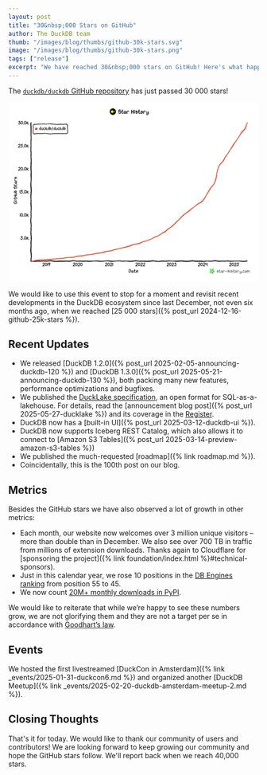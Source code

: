 ```yaml
---
layout: post
title: "30&nbsp;000 Stars on GitHub"
author: The DuckDB team
thumb: "/images/blog/thumbs/github-30k-stars.svg"
image: "/images/blog/thumbs/github-30k-stars.png"
tags: ["release"]
excerpt: "We have reached 30&nbsp;000 stars on GitHub! Here's what happened while we accumulated the last 5&nbsp;000 stars."
---
```


The [`duckdb/duckdb` GitHub repository](https://github.com/duckdb/duckdb) has just passed 30&nbsp;000 stars!

![Star history](/images/blog/star-history-20250606.png)

We would like to use this event to stop for a moment and revisit recent developments in the DuckDB ecosystem since last December, not even six months ago, when we reached [25&nbsp;000 stars]({% post_url 2024-12-16-github-25k-stars %}).

## Recent Updates

* We released [DuckDB 1.2.0]({% post_url 2025-02-05-announcing-duckdb-120 %}) and [DuckDB 1.3.0]({% post_url 2025-05-21-announcing-duckdb-130 %}), both packing many new features, performance optimizations and bugfixes.
* We published the [DuckLake specification](https://ducklake.select/), an open format for SQL-as-a-lakehouse. For details, read the [announcement blog post]({% post_url 2025-05-27-ducklake %}) and its coverage in the [Register](https://www.theregister.com/2025/05/28/duckdb_flips_lakehouse_model_with/).
* DuckDB now has a [built-in UI]({% post_url 2025-03-12-duckdb-ui %}).
* DuckDB now supports Iceberg REST Catalog, which also allows it to connect to [Amazon S3 Tables]({% post_url 2025-03-14-preview-amazon-s3-tables %})
* We published the much-requested [roadmap]({% link roadmap.md %}).
* Coincidentally, this is the 100th post on our blog.

## Metrics

Besides the GitHub stars we have also observed a lot of growth in other metrics:

* Each month, our website now welcomes over 3 million unique visitors – more than double than in December. We also see over 700 TB in traffic from millions of extension downloads. Thanks again to Cloudflare for [sponsoring the project]({% link foundation/index.html %}#technical-sponsors).
* Just in this calendar year, we rose 10 positions in the [DB Engines ranking](https://db-engines.com/en/ranking) from position 55 to 45.
* We now count [20M+ monthly downloads in PyPI](https://pypistats.org/packages/duckdb).

We would like to reiterate that while we’re happy to see these numbers grow, we are not glorifying them and they are not a target per se in accordance with [Goodhart’s law](https://en.wikipedia.org/wiki/Goodhart%27s_law).

## Events

We hosted the first livestreamed [DuckCon in Amsterdam]({% link _events/2025-01-31-duckcon6.md %}) and organized another [DuckDB Meetup]({% link _events/2025-02-20-duckdb-amsterdam-meetup-2.md %}).

## Closing Thoughts

That's it for today.
We would like to thank our community of users and contributors!
We are looking forward to keep growing our community and hope the GitHub stars follow.
We'll report back when we reach 40,000 stars.
